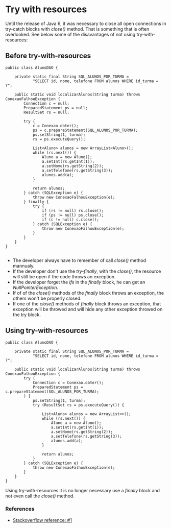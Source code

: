 # Try with resources

Until the release of Java 6, it was necessary to close all open connections in try-catch blocks with *close()* method. That is something that is often overlooked.
See below some of the disavantages of not using try-with-resources:

## Before try-with-resources

```
public class AlunoDAO {

    private static final String SQL_ALUNOS_POR_TURMA = 
            "SELECT id, nome, telefone FROM alunos WHERE id_turma = ?";

    public static void localizarAlunos(String turma) throws ConexaoFalhouException {
        Connection c = null;
        PreparedStatement ps = null;
        ResultSet rs = null;

        try {
            c = Conexao.obter();
            ps = c.prepareStatement(SQL_ALUNOS_POR_TURMA);
            ps.setString(1, turma);
            rs = ps.executeQuery();

            List<Aluno> alunos = new ArrayList<Aluno>();
            while (rs.next()) {
                Aluno a = new Aluno();
                a.setInt(rs.getInt(1));
                a.setNome(rs.getString(2));
                a.setTelefone(rs.getString(3));
                alunos.add(a);
            }

            return alunos;
        } catch (SQLException e) {
            throw new ConexaoFalhouException(e);
        } finally {
            try {
                if (rs != null) rs.close();
                if (ps != null) ps.close();
                if (c != null) c.close();
            } catch (SQLException e) {
                throw new ConexaoFalhouException(e);
            }
        }
    }
}
     
```

>
* The developer always have to remember of call *close()* method mannualy.
* If the developer don't use the *try-finally*, with the *close()*, the resource will still be open if the code throws an exception.
* If the developer forget the *ifs* in the *finally* block, he can get an *NullPointerException*.
* If of of the *close()* methods of the *finally* block throws an exception, the others won't be properly closed.
* If one of the *close()* methods of *finally* block throws an exception, that exception will be throwed and will hide any other exception throwed on the try block.

## Using try-with-resources

```
public class AlunoDAO {

    private static final String SQL_ALUNOS_POR_TURMA = 
            "SELECT id, nome, telefone FROM alunos WHERE id_turma = ?";

    public static void localizarAlunos(String turma) throws ConexaoFalhouException {
        try (
            Connection c = Conexao.obter();
            PreparedStatement ps = c.prepareStatement(SQL_ALUNOS_POR_TURMA);
        ) {
            ps.setString(1, turma);
            try (ResultSet rs = ps.executeQuery()) {

                List<Aluno> alunos = new ArrayList<>();
                while (rs.next()) {
                    Aluno a = new Aluno();
                    a.setInt(rs.getInt(1));
                    a.setNome(rs.getString(2));
                    a.setTelefone(rs.getString(3));
                    alunos.add(a);
                }

                return alunos;
            }
        } catch (SQLException e) {
            throw new ConexaoFalhouException(e);
        }
    }
}
```

Using try-with-resources it is no longer necessary use a *finally* block and not even call the *close()* method.

### References

* [Stackoverflow reference: #1](https://pt.stackoverflow.com/questions/172909/como-funciona-o-try-with-resources)
